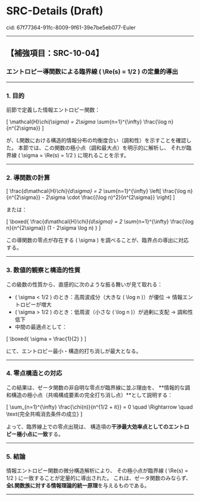 # SRC-Details (Draft)

cid: 67f77364-91fc-8009-9f61-39e7be5eb077-Euler

---

## 【補強項目：SRC-10-04】

### エントロピー導関数による臨界線 \( \Re(s) = 1/2 \) の定量的導出

---

### 1. 目的

前節で定義した情報エントロピー関数：

\[
\mathcal{H}_\chi(\sigma) = 2\sigma \sum_{n=1}^{\infty} \frac{\log n}{n^{2\sigma}}
\]

が、L関数における構造的情報分布の均衡度合い（調和性）を示すことを確認した。
本節では、この関数の極小点（調和最大点）を明示的に解析し、
それが臨界線 \( \sigma = \Re(s) = 1/2 \) に現れることを示す。

---

### 2. 導関数の計算

\[
\frac{d\mathcal{H}_\chi}{d\sigma} = 2 \sum_{n=1}^{\infty} \left[
\frac{\log n}{n^{2\sigma}} - 2\sigma \cdot \frac{(\log n)^2}{n^{2\sigma}}
\right]
\]

または：

\[
\boxed{
\frac{d\mathcal{H}_\chi}{d\sigma}
= 2 \sum_{n=1}^{\infty} \frac{\log n}{n^{2\sigma}} (1 - 2\sigma \log n)
}
\]

この導関数の零点が存在する \( \sigma \) を調べることが、臨界点の導出に対応する。

---

### 3. 数値的観察と構造的性質

この級数の性質から、直感的に次のような振る舞いが見て取れる：

- \( \sigma < 1/2 \) のとき：高周波成分（大きな \( \log n \)）が優位 → 情報エントロピーが増大
- \( \sigma > 1/2 \) のとき：低周波（小さな \( \log n \)）が過剰に支配 → 調和性低下
- 中間の最適点として：

\[
\boxed{ \sigma = \frac{1}{2} }
\]

にて、エントロピー最小・構造的打ち消しが最大となる。

---

### 4. 零点構造との対応

この結果は、ゼータ関数の非自明な零点が臨界線に並ぶ理由を、
**情報的な調和構造の極小点（共鳴構成要素の完全打ち消し点）**として説明する：

\[
\sum_{n=1}^{\infty} \frac{\chi(n)}{n^{1/2 + it}} = 0
\quad \Rightarrow \quad \text{完全共鳴消去条件の成立}
\]

よって、臨界線上での零点出現は、
構造項の**干渉最大効率点としてのエントロピー極小点に一致**する。

---

### 5. 結論

情報エントロピー関数の微分構造解析により、
その極小点が臨界線 \( \Re(s) = 1/2 \) に一致することが定量的に導出された。
これは、ゼータ関数のみならず、**全L関数族に対する情報理論的統一原理**を与えるものである。

---
